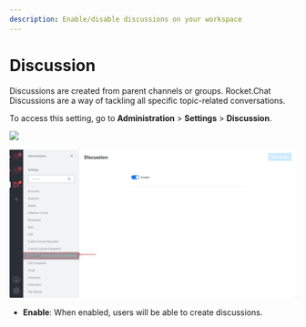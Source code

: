 ```yaml
---
description: Enable/disable discussions on your workspace
---
```


# Discussion

Discussions are created from parent channels or groups. Rocket.Chat Discussions are a way of tackling all specific topic-related conversations.

To access this setting, go to **Administration** > **Settings** > **Discussion**.

![](<../../../.gitbook/assets/administration >)

![](<../../../.gitbook/assets/image (649).png>)

* **Enable**: When enabled, users will be able to create discussions.
